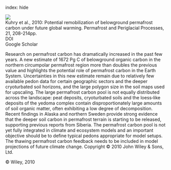 index: hide

<div class="Citation">
    <div class="Citation-thumb CitationThumb-linked"  data-href="https://doi.org/10.1002/ppp.684">
      <img src="https://static.claimspace.cloud/climate-study-static/refs/thumbs/12/Kuhry_et_al_2010-thumb.png" />
    </div>

  <div class="Citation-body">
    <div class="Citation-text">Kuhry et al., 2010: Potential remobilization of belowground permafrost carbon under future global warming. <span class="Article-journal">Permafrost and Periglacial Processes, </span><span class="Article-volume">21, </span>208-214pp.</div>
    <div class="Citation-links">
      <div class="CitationLink" data-href="https://doi.org/10.1002/ppp.684">
        <div class="CitationLink-icon CitationLink-Doi"></div>
        <div class="CitationLink-text">DOI</div>
      </div>
      <div class="CitationLink" data-href="https://scholar.google.com/scholar?q=10.1002/ppp.684">
        <div class="CitationLink-icon CitationLink-Scholar"></div>
        <div class="CitationLink-text">Google Scholar</div>
      </div>
    </div>
  </div>
</div>

Research on permafrost carbon has dramatically increased in the past few years. A new estimate of 1672 Pg C of belowground organic carbon in the northern circumpolar permafrost region more than doubles the previous value and highlights the potential role of permafrost carbon in the Earth System. Uncertainties in this new estimate remain due to relatively few available pedon data for certain geographic sectors and the deeper cryoturbated soil horizons, and the large polygon size in the soil maps used for upscaling. The large permafrost carbon pool is not equally distributed across the landscape: peat deposits, cryoturbated soils and the loess‐like deposits of the yedoma complex contain disproportionately large amounts of soil organic matter, often exhibiting a low degree of decomposition. Recent findings in Alaska and northern Sweden provide strong evidence that the deeper soil carbon in permafrost terrain is starting to be released, supporting previous reports from Siberia. The permafrost carbon pool is not yet fully integrated in climate and ecosystem models and an important objective should be to define typical pedons appropriate for model setups. The thawing permafrost carbon feedback needs to be included in model projections of future climate change. Copyright © 2010 John Wiley & Sons, Ltd.

<div class="Citation-copy">
&copy; Wiley, 2010
</div>
